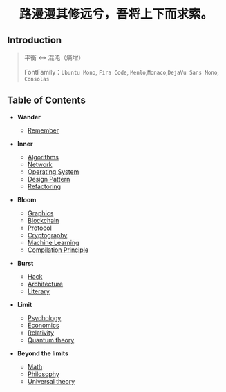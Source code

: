 <h1 style="text-align:center"> 路漫漫其修远兮，吾将上下而求索。</h1>

## Introduction

> 平衡 ↔ 混沌（熵增）
>
> FontFamily：`Ubuntu Mono`, `Fira Code`, `Menlo`,`Monaco`,`DejaVu Sans Mono`, `Consolas`



## Table of Contents

+ **Wander**
  + [Remember](/docs/Remember/Main.md)

+ **Inner**
  + [Algorithms](/docs/Algorithms/Main.md)
  + [Network](/docs/Network/Main.md)
  + [Operating System](/docs/System/Main.md)
  + [Design Pattern](/docs/DesignPattern/Main.md)
  + [Refactoring](/docs/Refactoring/Main.md)

+ **Bloom**
  + [Graphics]()
  + [Blockchain]()
  + [Protocol]()
  + [Cryptography](/docs/Cryptography/main.md)
  + [Machine Learning]()
  + [Compilation Principle]()

+ **Burst**
  + [Hack](/docs/Hack/Main.md)
  + [Architecture](/docs/Architecture/Main.md)
  + [Literary](/docs/Literary/Main.md)

+ **Limit**
  + [Psychology](/docs/Psychology/main.md)
  + [Economics]()
  + [Relativity]()
  + [Quantum theory]()

+ **Beyond the limits**
  + [Math]()
  + [Philosophy]()
  + [Universal theory]()

